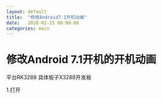```yaml
---
layout: default
title:  "修改Android7.1开机动画"
date:   2020-02-15 00:00:00
categories: main
---
```


# 修改Android 7.1开机的开机动画

平台RK3288
具体板子X3288开发板

1.打开